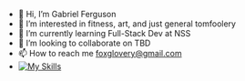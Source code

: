 - 👋 Hi, I’m Gabriel Ferguson
- 👀 I’m interested in fitness, art, and just general tomfoolery 
- 🌱 I’m currently learning Full-Stack Dev at NSS
- 💞️ I’m looking to collaborate on TBD
- 📫 How to reach me foxglovery@gmail.com
- [![My Skills](https://skillicons.dev/icons?i=js,html,css,react,dotnet)](https://skillicons.dev)

<!---
Foxglovery/Foxglovery is a ✨ special ✨ repository because its `README.md` (this file) appears on your GitHub profile.
You can click the Preview link to take a look at your changes.
--->
